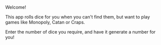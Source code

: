 Welcome! 

This app rolls dice for you when you can't find them, but want to play games like Monopoly, Catan or Craps.

Enter the number of dice you require, and have it generate a number for you!
